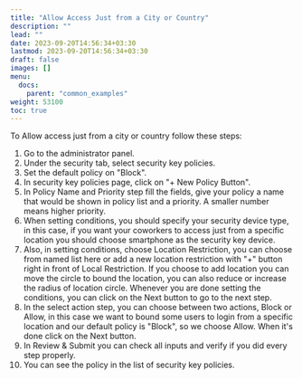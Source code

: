 ```yaml
---
title: "Allow Access Just from a City or Country"
description: ""
lead: ""
date: 2023-09-20T14:56:34+03:30
lastmod: 2023-09-20T14:56:34+03:30
draft: false
images: []
menu:
  docs:
    parent: "common_examples"
weight: 53100
toc: true
---
```


To Allow access just from a city or country follow these steps:

1. Go to the administrator panel.
2. Under the security tab, select security key policies.
3. Set the default policy on "Block".
4. In security key policies page, click on "+ New Policy Button".
5. In Policy Name and Priority step fill the fields, give your policy a name that would be shown in policy list and a priority. A smaller number means higher priority.
6. When setting conditions, you should specify your security device type, in this case, if you want your coworkers to access just from a specific location you should choose smartphone as the security key device.
7. Also, in setting conditions, choose Location Restriction, you can choose from named list here or add a new location restriction with "+" button right in front of Local Restriction. If you choose to add location you can move the circle to bound the location, you can also reduce or increase the radius of location circle. Whenever you are done setting the conditions, you can click on the Next button to go to the next step.
8. In the select action step, you can choose between two actions, Block or Allow, in this case we want to bound some users to login from a specific location and our default policy is "Block", so we choose Allow. When it's done click on the Next button.
9. In Review & Submit you can check all inputs and verify if you did every step properly.
10. You can see the policy in the list of security key policies.
